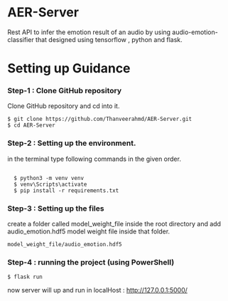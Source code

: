# AER-Server 

 Rest API to infer the emotion result of an audio by using audio-emotion-classifier that designed using tensorflow , python and flask. 

# Setting up Guidance 

### Step-1 : Clone GitHub repository

Clone GitHub repository and cd into it.

```
$ git clone https://github.com/Thanveerahmd/AER-Server.git
$ cd AER-Server
```

### Step-2 : Setting up the environment.

in the terminal type following commands in the given order.

```

  $ python3 -m venv venv
  $ venv\Scripts\activate
  $ pip install -r requirements.txt

```

### Step-3 : Setting up the files 

 create a folder called model_weight_file inside the root directory and add audio_emotion.hdf5 model weight file inside 
that folder.

    model_weight_file/audio_emotion.hdf5

### Step-4 :  running the project (using PowerShell)

```
$ flask run
```

now server will up and run in localHost : http://127.0.0.1:5000/